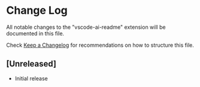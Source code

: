 # Change Log

All notable changes to the "vscode-ai-readme" extension will be documented in this file.

Check [Keep a Changelog](http://keepachangelog.com/) for recommendations on how to structure this file.

## [Unreleased]

- Initial release